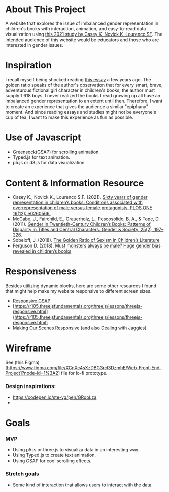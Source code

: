 # About This Project
A website that explores the issue of imbalanced gender representation in children's books with interaction, animation, 
and easy-to-read data visualization using [this 2021 study by Casey K, Novick K, Lourenco SF](https://journals.plos.org/plosone/article?id=10.1371/journal.pone.0260566#pone-0260566-g005).
The intended audience of this website would be educators and those who are interested in gender issues.

# Inspiration
I recall myself being shocked reading [this essay](https://electricliterature.com/the-golden-ratio-of-sexism-in-childrens-literature/) a few years ago.
The golden ratio speaks of the author's observation that for every smart, brave, adventurous fictional girl character in children's books, the author must supply 1.618 boys.
I never realized the books I read growing up all have an imbalanced gender representation to an extent until then.
Therefore, I want to create an experience that gives the audience a similar "epiphany" moment.
And since reading essays and studies might not be everyone's cup of tea, I want to make this experience as fun as possible.

# Use of Javascript
- Greensock(GSAP) for scrolling animation.
- Typed.js for text animation.
- p5.js or d3.js for data visualization.

# Content & Information Resource
- Casey K., Novick K., Lourenco S.F. (2021). [Sixty years of gender representation in children’s books: Conditions associated with overrepresentation of male versus female protagonists. PLOS ONE 16(12): e0260566.](https://journals.plos.org/plosone/article?id=10.1371/journal.pone.0260566#pone-0260566-g005)
- McCabe, J., Fairchild, E., Grauerholz, L., Pescosolido, B. A., & Tope, D. (2011). [Gender in Twentieth-Century Children’s Books: Patterns of Disparity in Titles and Central Characters. Gender & Society, 25(2), 197–226.](https://journals-sagepub-com.colorado.idm.oclc.org/doi/10.1177/0891243211398358)
- Sobeloff, J. (2018). [The Golden Ratio of Sexism in Children’s Literature](https://electricliterature.com/the-golden-ratio-of-sexism-in-childrens-literature/)
- Ferguson D. (2018). [Must monsters always be male? Huge gender bias revealed in children’s books](https://www.theguardian.com/books/2018/jan/21/childrens-books-sexism-monster-in-your-kids-book-is-male)

# Responsiveness
Besides utilizing dynamic blocks, here are some other resources I found that might help make my website responsive to different screen sizes.
- [Responsive GSAP](https://www.youtube.com/watch?v=mKLqoGo7M3I)
- [https://r105.threejsfundamentals.org/threejs/lessons/threejs-responsive.html](https://r105.threejsfundamentals.org/threejs/lessons/threejs-responsive.html)
- [Making Our Scenes Responsive (and also Dealing with Jaggies)](https://discoverthreejs.com/book/first-steps/responsive-design/)

# Wireframe
See (this Figma)[https://www.figma.com/file/XCnXc4sXzDBG3rcI3DzmhE/Web-Front-End-Project1?node-id=1%3A2] file for lo-fi prototype.

### Design inspirations:
- https://codepen.io/ste-vg/pen/GRooLza
- 

# Goals
### MVP
- Using p5.js or three.js to visualiza data in an interesting way.
- Using Typed.js to create text animation.
- Using GSAP for cool scrolling effects.

### Stretch goals
- Some kind of interaction that allows users to interact with the data.
